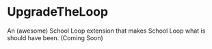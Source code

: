 # UpgradeTheLoop
An (awesome) School Loop extension that makes School Loop what is should have been. (Coming Soon)
